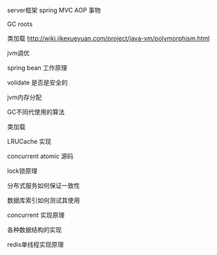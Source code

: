 server框架 spring MVC AOP 事物

GC roots

类加载 http://wiki.jikexueyuan.com/project/java-vm/polymorphism.html

jvm调优

spring bean 工作原理

volidate 是否是安全的

jvm内存分配

GC不同代使用的算法

类加载

LRUCache 实现

concurrent atomic 源码

lock锁原理

分布式服务如何保证一致性

数据库索引如何测试其使用

concurrent 实现原理

各种数据结构的实现

redis单线程实现原理









